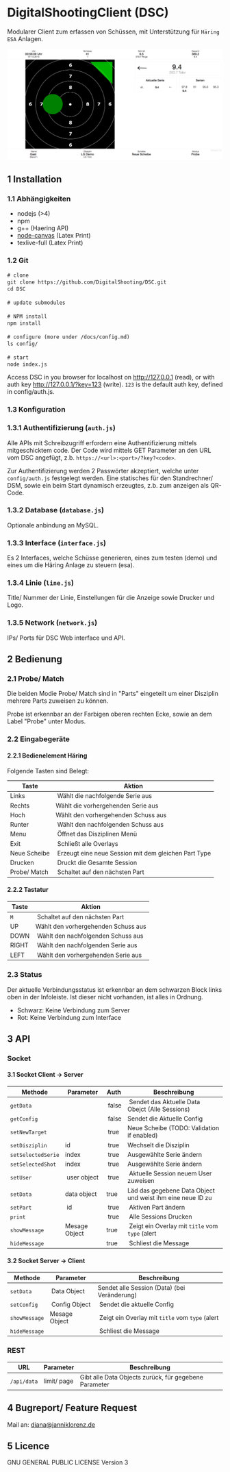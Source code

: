 # DigitalShootingClient (DSC)
Modularer Client zum erfassen von Schüssen, mit Unterstützung für `Häring ESA` Anlagen.

![Demo](https://raw.githubusercontent.com/DigitalShooting/assets/master/DSC_1.gif)




## 1 Installation

### 1.1 Abhängigkeiten
- nodejs (>4)
- npm
- g++ (Haering API)
- [node-canvas](https://github.com/Automattic/node-canvas) (Latex Print)
- texlive-full (Latex Print)

### 1.2 Git
````
# clone
git clone https://github.com/DigitalShooting/DSC.git
cd DSC

# update submodules

# NPM install
npm install

# configure (more under /docs/config.md)
ls config/

# start
node index.js
````

Access DSC in you browser for localhost on http://127.0.0.1 (read), or with auth key http://127.0.0.1/?key=123 (write). `123` is the default auth key, defined in config/auth.js.


### 1.3 Konfiguration

### 1.3.1 Authentifizierung (`auth.js`)
Alle APIs mit Schreibzugriff erfordern eine Authentifizierung mittels mitgeschicktem code. Der Code wird mittels GET Parameter an den URL vom DSC angefügt, z.b. `https://<url>:<port>/?key?<code>`.

Zur Authentifizierung werden 2 Passwörter akzeptiert, welche unter `config/auth.js` festgelegt werden. Eine statisches für den Standrechner/ DSM, sowie ein beim Start dynamisch erzeugtes, z.b. zum anzeigen als QR-Code.

### 1.3.2 Database (`database.js`)
Optionale anbindung an MySQL.

### 1.3.3 Interface (`interface.js`)
Es 2 Interfaces, welche Schüsse generieren, eines zum testen (demo) und eines um die Häring Anlage zu steuern (esa).

### 1.3.4 Linie (`line.js`)
Title/ Nummer der Linie, Einstellungen für die Anzeige sowie Drucker und Logo.

### 1.3.5 Network (`network.js`)
IPs/ Ports für DSC Web interface und API.



## 2 Bedienung

### 2.1 Probe/ Match
Die beiden Modie Probe/ Match sind in "Parts" eingeteilt um einer Disziplin mehrere  Parts zuweisen zu können.

Probe ist erkennbar an der Farbigen oberen rechten Ecke, sowie an dem Label "Probe" unter Modus.


### 2.2 Eingabegeräte

#### 2.2.1 Bedienelement Häring
Folgende Tasten sind Belegt:

Taste           | Aktion
----------------|-----------------------------------------------------
Links           | Wählt die nachfolgende Serie aus
Rechts          | Wählt die vorhergehenden Serie aus
Hoch            | Wählt den vorhergehenden Schuss aus
Runter          | Wählt den nachfolgenden Schuss aus
Menu            | Öffnet das Disziplinen Menü
Exit            | Schließt alle Overlays
Neue Scheibe    | Erzeugt eine neue Session mit dem gleichen Part Type
Drucken         | Druckt die Gesamte Session
Probe/ Match    | Schaltet auf den nächsten Part




#### 2.2.2 Tastatur
Taste           | Aktion
----------------|------------------------------------
`M`             | Schaltet auf den nächsten Part
UP              | Wählt den vorhergehenden Schuss aus
DOWN            | Wählt den nachfolgenden Schuss aus
RIGHT           | Wählt den nachfolgenden Serie aus
LEFT            | Wählt den vorhergehenden Serie aus


### 2.3 Status
Der aktuelle Verbindungsstatus ist erkennbar an dem schwarzen Block links oben in der Infoleiste. Ist dieser nicht vorhanden, ist alles in Ordnung.
- Schwarz: Keine Verbindung zum Server
- Rot: Keine Verbindung zum Interface




## 3 API

### Socket

#### 3.1 Socket Client -> Server
Methode             | Parameter     | Auth  | Beschreibung
--------------------|---------------|-------|------------------------------------------------
`getData`           |               | false | Sendet das Aktuelle Data Obejct (Alle Sessions)
`getConfig`         |               | false | Sendet die Aktuelle Config
`setNewTarget`      |               | true  | Neue Scheibe (TODO: Validation if enabled)
`setDisziplin`      | id            | true  | Wechselt die Disziplin
`setSelectedSerie`  | index         | true  | Ausgewählte Serie ändern
`setSelectedShot`   | index         | true  | Ausgewählte Serie ändern
`setUser`           | user object   | true  | Aktuelle Session neuem User zuweisen
`setData`           | data object   | true  | Läd das gegebene Data Object und weist ihm eine neue ID zu
`setPart`           | id            | true  | Aktiven Part ändern
`print`             |               | true  | Alle Sessions Drucken
`showMessage`       | Mesage Object | true  | Zeigt ein Overlay mit `title` vom `type` (alert | default) an
`hideMessage`       |               | true  | Schliest die Message

#### 3.2 Socket Server -> Client
Methode         | Parameter         | Beschreibung
----------------|-------------------|---------------------------------------------
`setData`       | Data Object       | Sendet alle Session (Data) (bei Veränderung)
`setConfig`     | Config Object     | Sendet die aktuelle Config
`showMessage`   | Mesage Object     | Zeigt ein Overlay mit `title` vom `type` (alert | default) an
`hideMessage`   |                   | Schliest die Message

### REST
URL                     | Parameter           | Beschreibung
------------------------|---------------------|------------------------------------------------
`/api/data`             |  limit/ page        | Gibt alle Data Objects zurück, für gegebene Parameter




## 4 Bugreport/ Feature Request
Mail an: diana@janniklorenz.de




## 5 Licence
GNU GENERAL PUBLIC LICENSE Version 3
